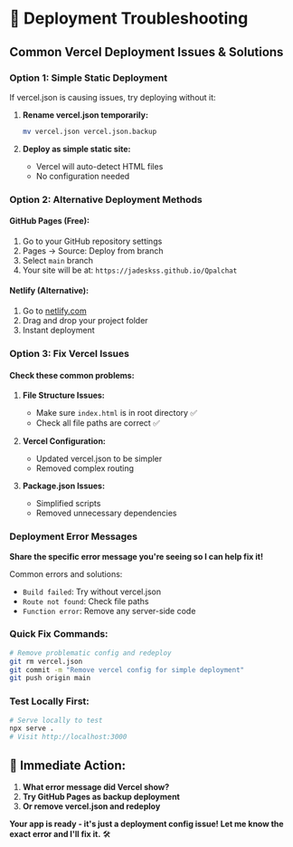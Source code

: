 # 🚨 Deployment Troubleshooting

## Common Vercel Deployment Issues & Solutions

### **Option 1: Simple Static Deployment**
If vercel.json is causing issues, try deploying without it:

1. **Rename vercel.json temporarily:**
   ```bash
   mv vercel.json vercel.json.backup
   ```

2. **Deploy as simple static site:**
   - Vercel will auto-detect HTML files
   - No configuration needed

### **Option 2: Alternative Deployment Methods**

#### **GitHub Pages (Free):**
1. Go to your GitHub repository settings
2. Pages → Source: Deploy from branch
3. Select `main` branch
4. Your site will be at: `https://jadeskss.github.io/Qpalchat`

#### **Netlify (Alternative):**
1. Go to [netlify.com](https://netlify.com)
2. Drag and drop your project folder
3. Instant deployment

### **Option 3: Fix Vercel Issues**

#### **Check these common problems:**

1. **File Structure Issues:**
   - Make sure `index.html` is in root directory ✅
   - Check all file paths are correct ✅

2. **Vercel Configuration:**
   - Updated vercel.json to be simpler
   - Removed complex routing

3. **Package.json Issues:**
   - Simplified scripts
   - Removed unnecessary dependencies

### **Deployment Error Messages**

**Share the specific error message you're seeing so I can help fix it!**

Common errors and solutions:
- `Build failed`: Try without vercel.json
- `Route not found`: Check file paths
- `Function error`: Remove any server-side code

### **Quick Fix Commands:**

```bash
# Remove problematic config and redeploy
git rm vercel.json
git commit -m "Remove vercel config for simple deployment"
git push origin main
```

### **Test Locally First:**
```bash
# Serve locally to test
npx serve .
# Visit http://localhost:3000
```

## 🔧 **Immediate Action:**

1. **What error message did Vercel show?**
2. **Try GitHub Pages as backup deployment**
3. **Or remove vercel.json and redeploy**

**Your app is ready - it's just a deployment config issue! Let me know the exact error and I'll fix it.** 🛠️
